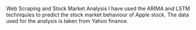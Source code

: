Web Scraping and Stock Market Analysis I have used the ARIMA and LSTM techniquies to predict the stock market behaviour of Apple stock. The data used for the analysis is taken from Yahoo finance.
